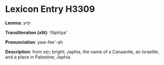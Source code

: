 # Lexicon Entry H3309

**Lemma**: יָפִיעַ

**Transliteration (xlit)**: Yâphîyaʻ

**Pronunciation**: yaw-fee'-ah

**Description**:
from יָפַע; bright; Japhia, the name of a Canaanite, an Israelite, and a place in Palestine; Japhia.
